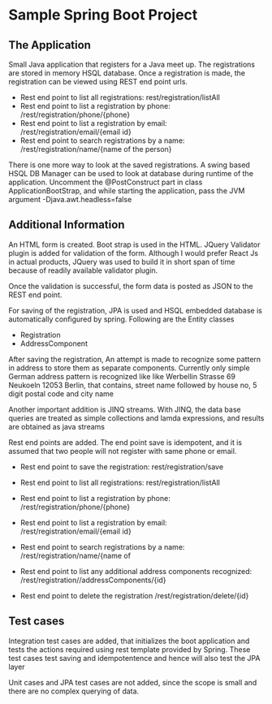 # Sample Spring Boot Project


## The Application
Small Java application that registers for a Java meet up.
The registrations are stored in memory HSQL database.
Once a registration is made, the registration can be viewed using REST end point urls.

* Rest end point to list all registrations: rest/registration/listAll
* Rest end point to list a registration by phone: /rest/registration/phone/{phone}
* Rest end point to list a registration by email: /rest/registration/email/{email id}
* Rest end point to search registrations by a name: /rest/registration/name/{name of the person}

There is one more way to look at the saved registrations. A swing based HSQL DB Manager can be used to look at database during runtime of the application.
Uncomment the @PostConstruct part in class ApplicationBootStrap, and while starting the application, pass the JVM argument -Djava.awt.headless=false     


## Additional Information
An HTML form is created. Boot strap is used in the HTML.
JQuery Validator plugin is added for validation of the form. Although I would prefer React Js in actual products, JQuery was used to build it in short span of time because of readily available validator plugin.

Once the validation is successful, the form data is posted as JSON to the REST end point.

For saving of the registration, JPA is used and HSQL embedded database is automatically configured by spring. 
Following are the Entity classes

* Registration
* AddressComponent

After saving the registration, An attempt is made to recognize some pattern in address to store them as separate components.
Currently only simple German address pattern is recognized like like Werbellin Strasse 69 Neukoeln 12053 Berlin, that contains, street name followed by house no, 5 digit postal code and city name

Another important addition is JINQ streams. With JINQ, the data base queries are treated as simple collections and lamda expressions, and results are obtained as java streams
 
Rest end points are added. The end point save is idempotent, and it is assumed that two people will not register with same phone or email.

* Rest end point to save the registration: rest/registration/save
* Rest end point to list all registrations: rest/registration/listAll
* Rest end point to list a registration by phone: /rest/registration/phone/{phone}
* Rest end point to list a registration by email: /rest/registration/email/{email id}
* Rest end point to search registrations by a name: /rest/registration/name/{name of 
* Rest end point to list any additional address components recognized: 
/rest/registration//addressComponents/{id}

* Rest end point to delete the registration /rest/registration/delete/{id}




## Test cases
Integration test cases are added, that initializes the boot application and tests the actions required using rest template provided by Spring.
These test cases test saving and idempotentence and hence will also test the JPA layer

Unit cases and JPA test cases are not added, since the scope is small and there are no
complex querying of data.


